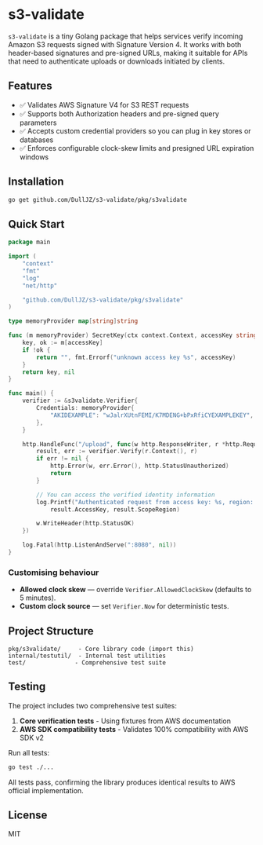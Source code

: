 # s3-validate

`s3-validate` is a tiny Golang package that helps services verify incoming Amazon S3 requests signed with Signature Version 4. It works with both header-based signatures and pre-signed URLs, making it suitable for APIs that need to authenticate uploads or downloads initiated by clients.

## Features

- ✅ Validates AWS Signature V4 for S3 REST requests
- ✅ Supports both Authorization headers and pre-signed query parameters
- ✅ Accepts custom credential providers so you can plug in key stores or databases
- ✅ Enforces configurable clock-skew limits and presigned URL expiration windows

## Installation

```bash
go get github.com/DullJZ/s3-validate/pkg/s3validate
```

## Quick Start

```go
package main

import (
    "context"
    "fmt"
    "log"
    "net/http"

    "github.com/DullJZ/s3-validate/pkg/s3validate"
)

type memoryProvider map[string]string

func (m memoryProvider) SecretKey(ctx context.Context, accessKey string) (string, error) {
    key, ok := m[accessKey]
    if !ok {
        return "", fmt.Errorf("unknown access key %s", accessKey)
    }
    return key, nil
}

func main() {
    verifier := &s3validate.Verifier{
        Credentials: memoryProvider{
            "AKIDEXAMPLE": "wJalrXUtnFEMI/K7MDENG+bPxRfiCYEXAMPLEKEY",
        },
    }

    http.HandleFunc("/upload", func(w http.ResponseWriter, r *http.Request) {
        result, err := verifier.Verify(r.Context(), r)
        if err != nil {
            http.Error(w, err.Error(), http.StatusUnauthorized)
            return
        }

        // You can access the verified identity information
        log.Printf("Authenticated request from access key: %s, region: %s",
            result.AccessKey, result.ScopeRegion)

        w.WriteHeader(http.StatusOK)
    })

    log.Fatal(http.ListenAndServe(":8080", nil))
}
```

### Customising behaviour

- **Allowed clock skew** — override `Verifier.AllowedClockSkew` (defaults to 5 minutes).
- **Custom clock source** — set `Verifier.Now` for deterministic tests.

## Project Structure

```
pkg/s3validate/     - Core library code (import this)
internal/testutil/  - Internal test utilities
test/              - Comprehensive test suite
```

## Testing

The project includes two comprehensive test suites:

1. **Core verification tests** - Using fixtures from AWS documentation
2. **AWS SDK compatibility tests** - Validates 100% compatibility with AWS SDK v2

Run all tests:
```bash
go test ./...
```

All tests pass, confirming the library produces identical results to AWS official implementation.

## License

MIT
